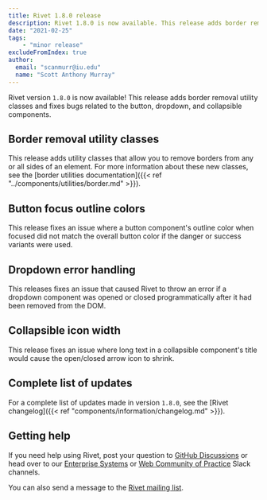 ```yaml
---
title: Rivet 1.8.0 release
description: Rivet 1.8.0 is now available. This release adds border removal utility classes and fixes bugs related to the button, dropdown, and collapsible components.
date: "2021-02-25"
tags:
    - "minor release"
excludeFromIndex: true
author:
  email: "scanmurr@iu.edu"
  name: "Scott Anthony Murray"
---
```

Rivet version `1.8.0` is now available! This release adds border removal utility classes and fixes bugs related to the button, dropdown, and collapsible components.

## Border removal utility classes
This release adds utility classes that allow you to remove borders from any or all sides of an element. For more information about these new classes, see the [border utilities documentation]({{< ref "../components/utilities/border.md" >}}).

## Button focus outline colors
This release fixes an issue where a button component's outline color when focused did not match the overall button color if the danger or success variants were used.

## Dropdown error handling
This releases fixes an issue that caused Rivet to throw an error if a dropdown component was opened or closed programmatically after it had been removed from the DOM.

## Collapsible icon width
This release fixes an issue where long text in a collapsible component's title would cause the open/closed arrow icon to shrink.

## Complete list of updates
For a complete list of updates made in version `1.8.0`, see the [Rivet changelog]({{< ref "components/information/changelog.md" >}}).

## Getting help
If you need help using Rivet, post your question to [GitHub Discussions](https://github.com/indiana-university/rivet-source/discussions/categories/questions) or head over to our [Enterprise Systems](https://iu-uits-es.slack.com/messages/rivet-design-system) or [Web Community of Practice](https://iuwebcommunity.slack.com/messages/rivet) Slack channels.

You can also send a message to the [Rivet mailing list](mailto:rivet-l@list.iu.edu).